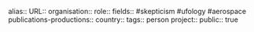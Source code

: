 alias::
URL::
organisation::
role::
fields:: #skepticism #ufology #aerospace 
publications-productions:: 
country::
tags:: person
project::
public:: true

